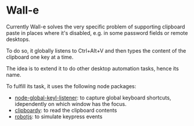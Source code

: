 # Wall-e

Currently Wall-e solves the very specific problem of supporting clipboard paste in places where
it's disabled, e.g. in some password fields or remote desktops.

To do so, it globally listens to Ctrl+Alt+V and then types the content of the clipboard one key
at a time.

The idea is to extend it to do other desktop automation tasks, hence its name.

To fulfill its task, it uses the following node packages:
- [node-global-keyl-listener](https://github.com/LaunchMenu/node-global-key-listener):
    to capture global keyboard shortcuts, idependently on which window has the focus.
- [clipboardy](https://github.com/sindresorhus/clipboardy): to read the clipboard contents
- [robotjs](https://github.com/octalmage/robotjs): to simulate keypress events
